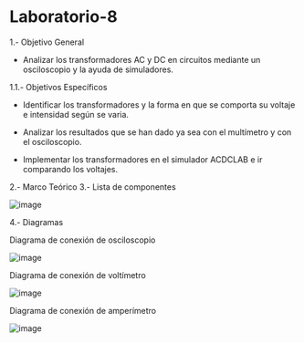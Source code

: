 # Laboratorio-8
  1.- Objetivo General
 
   - Analizar los transformadores AC y DC en circuitos mediante un osciloscopio y la ayuda de simuladores.

  1.1.- Objetivos Específicos
 
   - Identificar los transformadores y la forma en que se comporta su voltaje e intensidad según se varia.
   
   - Analizar los resultados que se han dado ya sea con el multímetro y con el osciloscopio.
    
   - Implementar los transformadores en el simulador ACDCLAB e ir comparando los voltajes.
   
   2.- Marco Teórico
   3.- Lista de componentes
   
   ![image](https://user-images.githubusercontent.com/76132461/112553775-1d869400-8d93-11eb-8d54-dd2e3e5cb9d7.png)
   
   4.- Diagramas
   
   Diagrama de conexión de osciloscopio
   
   ![image](https://user-images.githubusercontent.com/76132461/112563088-ac50dc00-8da6-11eb-98bf-5de414b8c532.png)

   Diagrama de conexión de voltímetro
   
   ![image](https://user-images.githubusercontent.com/76132461/112564950-2767c180-8daa-11eb-98b0-53409c1a84f9.png)

   Diagrama de conexión de amperímetro
   
   ![image](https://user-images.githubusercontent.com/76132461/112568672-d4ddd380-8db0-11eb-9ca1-ff0938a99a7d.png)

